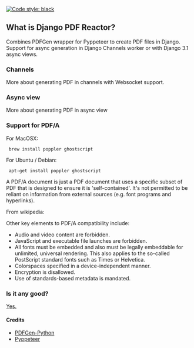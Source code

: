 [![Code style: black](https://img.shields.io/badge/code%20style-black-000000.svg)](https://github.com/psf/black)

## What is Django PDF Reactor?

Combines PDFGen wrapper for Pyppeteer to create PDF files in Django. Support for async generation in Django Channels worker or with Django 3.1 async views.

### Channels

More about generating PDF in channels with Websocket support.

### Async view

More about generating PDF in async view

### Support for PDF/A

For MacOSX:

     brew install poppler ghostscript

For Ubuntu / Debian:

     apt-get install poppler ghostscript

A PDF/A document is just a PDF document that uses a specific subset of PDF that is designed to ensure it is 'self-contained'. It's not permitted to be reliant on information from external sources (e.g. font programs and hyperlinks).

From wikipedia:

Other key elements to PDF/A compatibility include:

- Audio and video content are forbidden.
- JavaScript and executable file launches are forbidden.
- All fonts must be embedded and also must be legally embeddable for
  unlimited, universal rendering. This also applies to the so-called  
  PostScript standard fonts such as Times or Helvetica.
- Colorspaces specified in a device-independent manner.
- Encryption is disallowed.
- Use of standards-based metadata is mandated.

### Is it any good?

[Yes.](http://news.ycombinator.com/item?id=3067434)

#### Credits

- [PDFGen-Python](https://pypi.org/project/pdfgen/)
- [Pyppeteer](https://pypi.org/project/pyppeteer/)
